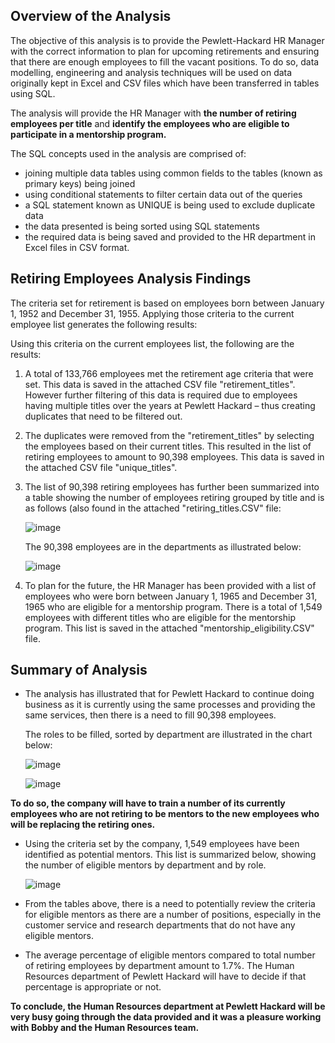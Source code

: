 ## Overview of the Analysis

The objective of this analysis is to provide the Pewlett-Hackard HR Manager with the correct information to plan for upcoming retirements and ensuring that there are enough employees to fill the vacant positions.
To do so, data modelling, engineering and analysis techniques will be used on data originally kept in Excel and CSV files which have been transferred in tables using SQL.

The analysis will provide the HR Manager with **the number of retiring employees per title** and **identify the employees who are eligible to participate in a mentorship program.**

The SQL concepts used in the analysis are comprised of:
- joining multiple data tables using common fields to the tables (known as primary keys) being joined
- using conditional statements to filter certain data out of the queries
- a SQL statement known as UNIQUE is being used to exclude duplicate data
- the data presented is being sorted using SQL statements
- the required data is being saved and provided to the HR department in Excel files in CSV  format.

## Retiring Employees Analysis Findings

The criteria set for retirement is based on employees born between January 1, 1952 and December 31, 1955. 
Applying those criteria to the current employee list generates the following results:


Using this criteria on the current employees list, the following are the results:

1.  A total of 133,766 employees met the retirement age criteria that were set. 
    This data is saved in the attached CSV file "retirement_titles". 
    However further filtering of this data is required due to employees having multiple titles over the years at Pewlett Hackard – thus creating duplicates that need to be filtered out.
    

2. The duplicates were removed from the "retirement_titles" by selecting the employees based on their current titles. 
   This resulted in the list of retiring employees to amount to 90,398 employees.
   This data is saved in the attached CSV file "unique_titles".
   
3. The list of 90,398 retiring employees has further been summarized into a table showing the number of employees retiring grouped by title and is as follows (also found in the attached "retiring_titles.CSV" file:
     
     ![image](https://user-images.githubusercontent.com/82583576/121682005-8247b580-ca89-11eb-999b-b308c021c8c9.png)

    The 90,398 employees are in the departments as illustrated below:
    
    ![image](https://user-images.githubusercontent.com/82583576/121755629-a9cc6b80-cae5-11eb-91a7-462428096d18.png)


    

4.  To plan for the future, the HR Manager has been provided with a list of employees who were born between January 1, 1965 and December 31, 1965 who are eligible for a mentorship program. There is a total of 1,549 employees with different titles who are eligible for the mentorship program.
    This list is saved in the attached "mentorship_eligibility.CSV" file.
    
    
## Summary of Analysis
   
   - The analysis has illustrated that for Pewlett Hackard to continue doing business as it is currently using the same processes and providing the same services, then there is a need to fill 90,398 employees.
   
     The roles to be filled, sorted by department are illustrated in the chart below:
   
     ![image](https://user-images.githubusercontent.com/82583576/121759939-223b2880-caf6-11eb-9512-ff25478fcaab.png)
   
     ![image](https://user-images.githubusercontent.com/82583576/121759960-3ed76080-caf6-11eb-96eb-a7a7e8ac8009.png)

   
    
   **To do so, the company will have to train a number of its currently employees who are not retiring to be mentors to the new employees who will be replacing the retiring ones.**
   
   - Using the criteria set by the company, 1,549 employees have been identified as potential mentors. This list is summarized below, showing the number of eligible mentors by department and by role.
    
     ![image](https://user-images.githubusercontent.com/82583576/121759378-6da00780-caf3-11eb-9474-52a530333327.png)
     
   - From the tables above, there is a need to potentially review the criteria for eligible mentors as there are a number of positions, especially in the customer service and research departments that do not have any eligible mentors.
   - The average percentage of eligible mentors compared to total number of retiring employees by department amount to 1.7%. The Human Resources department of Pewlett Hackard will have to decide if that percentage is appropriate or not.    
   
**To conclude, the Human Resources department at Pewlett Hackard will be very busy going through the data provided and it was a pleasure working with Bobby and the Human Resources team.**











